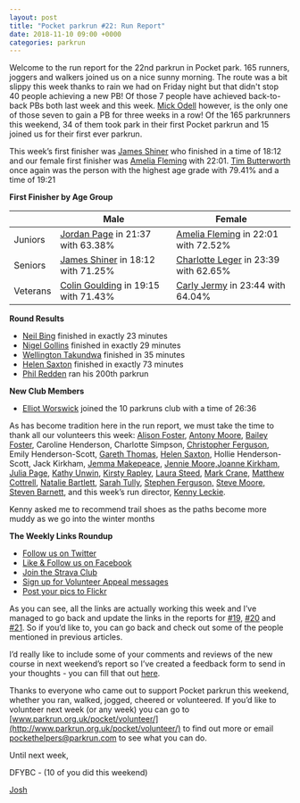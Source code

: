 ```yaml
---
layout: post
title: "Pocket parkrun #22: Run Report"
date: 2018-11-10 09:00 +0000
categories: parkrun
---
```


Welcome to the run report for the 22nd parkrun in Pocket park. 165 runners, joggers and walkers joined us on a nice sunny morning. The route was a bit slippy this week thanks to rain we had on Friday night but that didn't stop 40 people achieving a new PB! Of those 7 people have achieved back-to-back PBs both last week and this week. [Mick Odell](http://www.parkrun.org.uk/pocket/results/latestresults/athletehistory?athleteNumber=4526718) however, is the only one of those seven to gain a PB for three weeks in a row! Of the 165 parkrunners this weekend, 34 of them took park in their first Pocket parkrun and 15 joined us for their first ever parkrun.

This week’s first finisher was [James Shiner](http://www.parkrun.org.uk/pocket/results/latestresults/athletehistory?athleteNumber=2596562) who finished in a time of 18:12 and our female first finisher was [Amelia Fleming](http://www.parkrun.org.uk/pocket/results/latestresults/athletehistory?athleteNumber=3014582) with 22:01. [Tim Butterworth](http://www.parkrun.org.uk/pocket/results/latestresults/athletehistory?athleteNumber=627973) once again was the person with the highest age grade with 79.41% and a time of 19:21

**First Finisher by Age Group**

|  | Male | Female |
| - | - | - |
| Juniors | [Jordan Page](http://www.parkrun.org.uk/pocket/results/latestresults/athletehistory?athleteNumber=4731460) in 21:37 with 63.38% | [Amelia Fleming](http://www.parkrun.org.uk/pocket/results/latestresults/athletehistory?athleteNumber=3014582) in 22:01 with 72.52% |
| Seniors | [James Shiner](http://www.parkrun.org.uk/pocket/results/latestresults/athletehistory?athleteNumber=2596562) in 18:12 with 71.25% | [Charlotte Leger](http://www.parkrun.org.uk/pocket/results/latestresults/athletehistory?athleteNumber=3480844) in 23:39 with 62.65% |
| Veterans | [Colin Goulding](http://www.parkrun.org.uk/pocket/results/latestresults/athletehistory?athleteNumber=4018) in 19:15 with 71.43% | [Carly Jermy](http://www.parkrun.org.uk/pocket/results/latestresults/athletehistory?athleteNumber=97524) in 23:44 with 64.04% |

**Round Results**

*   [Neil Bing](http://www.parkrun.org.uk/pocket/results/latestresults/athletehistory?athleteNumber=2494108) finished in exactly 23 minutes
*   [Nigel Gollins](http://www.parkrun.org.uk/pocket/results/latestresults/athletehistory?athleteNumber=4772955) finished in exactly 29 minutes
*   [Wellington Takundwa](http://www.parkrun.org.uk/pocket/results/latestresults/athletehistory?athleteNumber=947074) finished in 35 minutes
*   [Helen Saxton](http://www.parkrun.org.uk/pocket/results/latestresults/athletehistory?athleteNumber=831489) finished in exactly 73 minutes
*   [Phil Redden](http://www.parkrun.org.uk/pocket/results/latestresults/athletehistory?athleteNumber=105596) ran his 200th parkrun

**New Club Members**

*   [Elliot Worswick](http://www.parkrun.org.uk/pocket/results/latestresults/athletehistory?athleteNumber=2874592) joined the 10 parkruns club with a time of 26:36

As has become tradition here in the run report, we must take the time to thank all our volunteers this week: [Alison Foster](http://www.parkrun.org.uk/pocket/results/latestresults/athletehistory?athleteNumber=3830888), [Antony Moore](http://www.parkrun.org.uk/pocket/results/weeklyresults/athletehistory?athleteNumber=2865977), [Bailey Foster](http://www.parkrun.org.uk/pocket/results/latestresults/athletehistory?athleteNumber=4273431), Caroline Henderson, Charlotte Simpson, [Christopher Ferguson](http://www.parkrun.org.uk/pocket/results/weeklyresults/athletehistory?athleteNumber=311483), Emily Henderson-Scott, [Gareth Thomas](http://www.parkrun.org.uk/pocket/results/latestresults/athletehistory?athleteNumber=408288), [Helen Saxton](http://www.parkrun.org.uk/pocket/results/weeklyresults/athletehistory?athleteNumber=831489), Hollie Henderson-Scott, Jack Kirkham, [Jemma Makepeace](http://www.parkrun.org.uk/pocket/results/latestresults/athletehistory?athleteNumber=415482), [Jennie Moore,](http://www.parkrun.org.uk/pocket/results/weeklyresults/athletehistory?athleteNumber=2779626)[Joanne Kirkham](http://www.parkrun.org.uk/pocket/results/weeklyresults/athletehistory?athleteNumber=4936439), [Julia Page](http://www.parkrun.org.uk/pocket/results/weeklyresults/athletehistory?athleteNumber=508834), [Kathy Unwin](http://www.parkrun.org.uk/pocket/results/weeklyresults/athletehistory?athleteNumber=1642948), [Kirsty Rapley](http://www.parkrun.org.uk/pocket/results/weeklyresults/athletehistory?athleteNumber=3452167), [Laura Steed](http://www.parkrun.org.uk/pocket/results/latestresults/athletehistory?athleteNumber=653409), [Mark Crane](http://www.parkrun.org.uk/pocket/results/weeklyresults/athletehistory?athleteNumber=4072444), [Matthew Cottrell](http://www.parkrun.org.uk/pocket/results/latestresults/athletehistory?athleteNumber=1165737), [Natalie Bartlett](http://www.parkrun.org.uk/pocket/results/weeklyresults/athletehistory?athleteNumber=1795380), [Sarah Tully](http://www.parkrun.org.uk/pocket/results/latestresults/athletehistory?athleteNumber=4909207), [Stephen Ferguson,](http://www.parkrun.org.uk/pocket/results/weeklyresults/athletehistory?athleteNumber=190582) [Steve Moore,](http://www.parkrun.org.uk/pocket/results/weeklyresults/athletehistory?athleteNumber=1771782) [Steven Barnett](http://www.parkrun.org.uk/pocket/results/weeklyresults/athletehistory?athleteNumber=4179392), and this week’s run director, [Kenny Leckie](http://www.parkrun.org.uk/pocket/results/weeklyresults/athletehistory?athleteNumber=4073128).

Kenny asked me to recommend trail shoes as the paths become more muddy as we go into the winter months

**The Weekly Links Roundup**

*   [Follow us on Twitter](https://twitter.com/pocketparkrun)  
*   [Like & Follow us on Facebook](https://www.facebook.com/pocketparkrun/)  
*   [Join the Strava Club](https://www.strava.com/clubs/PocketParkrun)  
*   [Sign up for Volunteer Appeal messages](https://www.parkrun.com/runner/opt-ins/?Country=UK)  
*   [Post your pics to Flickr](https://www.flickr.com/groups/pocket-parkrun/)  

As you can see, all the links are actually working this week and I’ve managed to go back and update the links in the reports for [#19](http://www.parkrun.org.uk/pocket/news/2018/10/24/pocket-parkrun-19-run-report/), [#20](http://www.parkrun.org.uk/pocket/news/2018/10/30/pocket-parkrun-20-run-report/) and [#21](http://www.parkrun.org.uk/pocket/news/2018/11/09/pocket-parkrun-21-run-report/). So if you’d like to, you can go back and check out some of the people mentioned in previous articles.

I’d really like to include some of your comments and reviews of the new course in next weekend’s report so I’ve created a feedback form to send in your thoughts - you can fill that out [here](https://goo.gl/forms/fT46LMn4byvAvdg63).

Thanks to everyone who came out to support Pocket parkrun this weekend, whether you ran, walked, jogged, cheered or volunteered. If you’d like to volunteer next week (or any week) you can go to [www.parkrun.org.uk/pocket/volunteer/](http://www.parkrun.org.uk/pocket/volunteer/) to find out more or email [pockethelpers@parkrun.com](mailto:pockethelpers@parkrun.com) to see what you can do.

Until next week,

DFYBC - (10 of you did this weekend)

[Josh](http://www.parkrun.org.uk/pocket/results/latestresults/athletehistory?athleteNumber=4196740)
